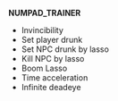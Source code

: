 **NUMPAD_TRAINER**
- Invincibility
- Set player drunk
- Set NPC drunk by lasso
- Kill NPC by lasso
- Boom Lasso
- Time acceleration
- Infinite deadeye 
